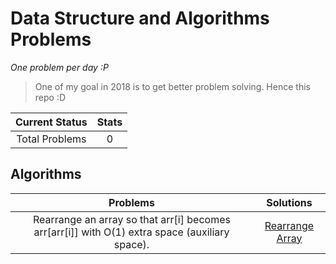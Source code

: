 # Data Structure and Algorithms Problems

*One problem per day :P*

> One of my goal in 2018 is to get better problem solving. Hence this repo :D

| Current Status|     Stats     |
| :------------: | :----------: |
| Total Problems | 0 |


## Algorithms

| Problems|     Solutions     |
| :------------: | :----------: |
| Rearrange an array so that arr[i] becomes arr[arr[i]] with O(1) extra space (auxiliary space).| [Rearrange Array](Math/1.rearrange_array.js)|
